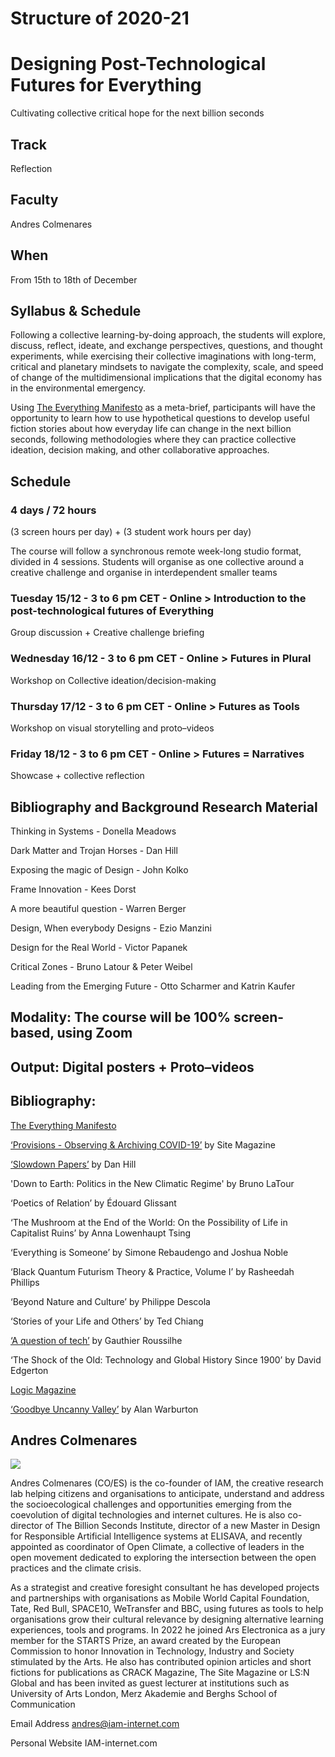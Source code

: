 Structure of 2020-21
======================

# Designing Post-Technological Futures for Everything

Cultivating collective critical hope for the next billion seconds

## Track
Reflection

## Faculty
Andres Colmenares

## When  
From 15th to 18th of December

## Syllabus & Schedule

Following a collective learning-by-doing approach, the students will explore, discuss, reflect, ideate, and exchange perspectives, questions, and thought experiments, while exercising their collective imaginations with long-term, critical and planetary mindsets to navigate the complexity, scale, and speed of change of the multidimensional implications that the digital economy has in the environmental emergency.

Using [The Everything Manifesto](https://www.iam-internet.com/everything) as a meta-brief, participants will have the opportunity to learn how to use hypothetical questions to develop useful fiction stories about how everyday life can change in the next billion seconds, following methodologies where they can practice collective ideation, decision making, and other collaborative approaches.


## Schedule

### 4 days / 72 hours

(3 screen hours per day) +
(3 student work hours per day)

The course will follow a synchronous remote week-long studio format, divided in 4 sessions. Students will organise as one collective around a creative challenge and organise in interdependent smaller teams

### Tuesday 15/12 - 3 to 6 pm CET - Online > Introduction to the post-technological futures of Everything

Group discussion + Creative challenge briefing

### Wednesday 16/12 - 3 to 6 pm CET - Online > Futures in Plural

Workshop on Collective ideation/decision-making

### Thursday 17/12 - 3 to 6 pm CET - Online > Futures as Tools

Workshop on visual storytelling and proto–videos

### Friday 18/12 - 3 to 6 pm CET - Online > Futures = Narratives

Showcase + collective reflection


## Bibliography and Background Research Material

Thinking in Systems - Donella Meadows

Dark Matter and Trojan Horses - Dan Hill

Exposing the magic of Design - John Kolko

Frame Innovation - Kees Dorst

A more beautiful question - Warren Berger

Design, When everybody Designs - Ezio Manzini

Design for the Real World - Victor Papanek

Critical Zones - Bruno Latour & Peter Weibel

Leading from the Emerging Future - Otto Scharmer and Katrin Kaufer

## Modality: The course will be 100% screen-based, using Zoom

## Output: Digital posters + Proto–videos

## Bibliography:

[The Everything Manifesto](https://www.iam-internet.com/everything)

[‘Provisions - Observing & Archiving COVID-19’](https://www.thesitemagazine.com/covid19provisions) by Site Magazine

[‘Slowdown Papers’](https://medium.com/slowdown-papers) by Dan Hill

'Down to Earth: Politics in the New Climatic Regime' by Bruno LaTour

‘Poetics of Relation’ by Édouard Glissant

‘The Mushroom at the End of the World: On the Possibility of Life in Capitalist Ruins’ by Anna Lowenhaupt Tsing

‘Everything is Someone’ by Simone Rebaudengo and Joshua Noble

‘Black Quantum Futurism Theory & Practice, Volume I’ by Rasheedah Phillips

‘Beyond Nature and Culture’ by Philippe Descola

‘Stories of your Life and Others’ by Ted Chiang

 [‘A question of tech’](https://gauthierroussilhe.com/en/posts/une-erreur-de-tech) by Gauthier Roussilhe

‘The Shock of the Old: Technology and Global History Since 1900’ by David Edgerton

[Logic Magazine](https://logicmag.io/)

[‘Goodbye Uncanny Valley’](https://alanwarburton.co.uk/goodbye-uncanny-valley) by Alan Warburton

## Andres Colmenares

![](../../../assets/images/faculty_photos/andres_colmenares.jpg)

Andres Colmenares (CO/ES) is the co-founder of IAM, the creative research lab helping citizens and organisations to anticipate, understand and address the socioecological challenges and opportunities emerging from the coevolution of digital technologies and internet cultures. He is also co-director of The Billion Seconds Institute, director of a new Master in Design for Responsible Artificial Intelligence systems at ELISAVA,  and recently appointed as coordinator of Open Climate, a collective of leaders in the open movement dedicated to exploring the intersection between the open practices and the climate crisis.

As a strategist and creative foresight consultant he has developed projects and partnerships with organisations as Mobile World Capital Foundation, Tate, Red Bull, SPACE10, WeTransfer and BBC, using futures as tools to help organisations grow their cultural relevance by designing alternative learning experiences, tools and programs. In 2022 he joined Ars Electronica as a jury member for the STARTS Prize, an award created by the European Commission to honor Innovation in Technology, Industry and Society stimulated by the Arts. He also has contributed opinion articles and short fictions for publications as CRACK Magazine, The Site Magazine or LS:N Global and has been invited as guest lecturer at institutions such as University of Arts London, Merz Akademie and Berghs School of Communication

Email Address andres@iam-internet.com

Personal Website IAM-internet.com
